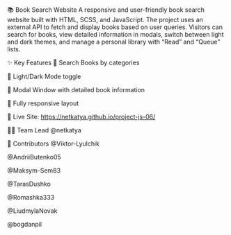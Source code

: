 📚 Book Search Website A responsive and user-friendly book search website built
with HTML, SCSS, and JavaScript. The project uses an external API to fetch and
display books based on user queries. Visitors can search for books, view
detailed information in modals, switch between light and dark themes, and manage
a personal library with “Read” and “Queue” lists.

✨ Key Features 🔎 Search Books by categories

🌙 Light/Dark Mode toggle

📘 Modal Window with detailed book information

📱 Fully responsive layout

🔗 Live Site: https://netkatya.github.io/project-js-06/

👩‍💼 Team Lead @netkatya

👥 Contributors @Viktor-Lyulchik

@AndriiButenko05

@Maksym-Sem83

@TarasDushko

@Romashka333

@LiudmylaNovak

@bogdanpil
